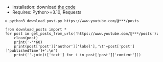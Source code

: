 + Installation: download [the code](https://raw.githubusercontent.com/meltypudding/Youtube-community-downloader/refs/heads/main/download_posts.py)
+ Requires: Python>=3.10, Requests
```
> python3 download_post.py https://www.youtube.com/@***/posts
```
```
from download_posts import *
for post in get_posts_from_urls('https://www.youtube.com/@***/posts'):
	clean(post)
	print('-'*60)
	print(post['post']['author']['label'],'\t'+post['post']['publishedTime']+':\n')
	print(''.join(i['text'] for i in post['post']['content']))
```